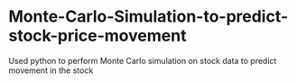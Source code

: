 # Monte-Carlo-Simulation-to-predict-stock-price-movement
Used python to perform Monte Carlo simulation on stock data to predict movement in the stock

